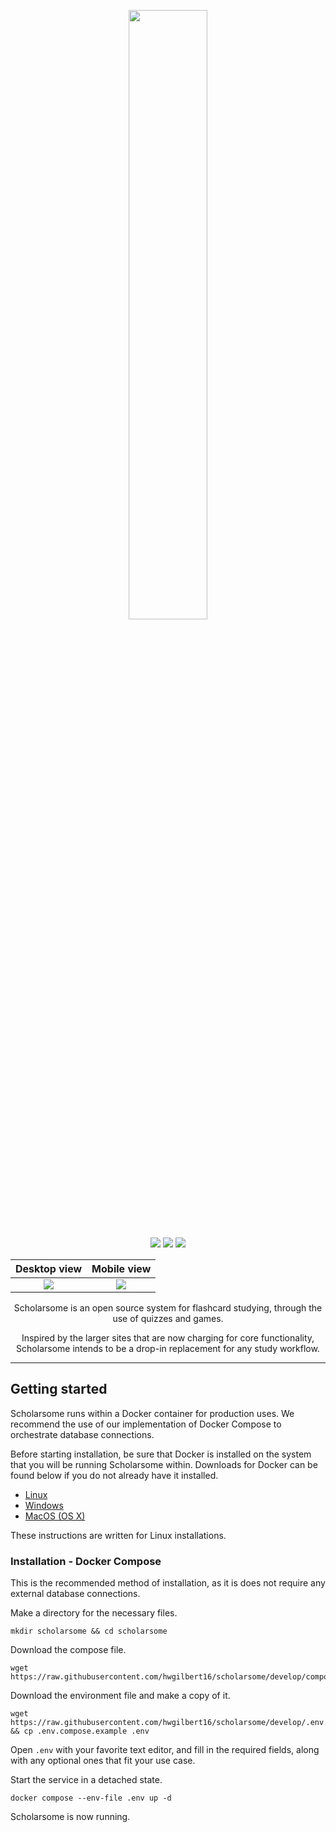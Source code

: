 <p align="center"><img src="https://raw.githubusercontent.com/hwgilbert16/scholarsome/develop/apps/front/src/assets/scholarsome-logo-purple-lowercase.svg" height="50%" width="50%"></p>

<div align="center">

<a href="">![](https://img.shields.io/github/license/hwgilbert16/scholarsome?style=flat-square&color=blue)</a>
<a href="">![](https://img.shields.io/badge/contributions-welcome-orange?style=flat-square)</a>
<a href="">![](https://img.shields.io/github/issues/hwgilbert16/scholarsome?style=flat-square)</a>

</div>

|                Desktop view                 |                 Mobile view                 |
|:-------------------------------------------:|:-------------------------------------------:|
| <img src="https://i.imgur.com/MshTOaL.png"> | <img src="https://i.imgur.com/eYf4qRy.png"> |

<p align="center">Scholarsome is an open source system for flashcard studying, through the use of quizzes and games.</p>

<p align="center">Inspired by the larger sites that are now charging for core functionality, Scholarsome intends to be a drop-in replacement for any study workflow.</p>

---

## Getting started

Scholarsome runs within a Docker container for production uses. We recommend the use of our implementation of Docker Compose to orchestrate database connections.

Before starting installation, be sure that Docker is installed on the system that you will be running Scholarsome within. Downloads for Docker can be found below if you do not already have it installed.

- [Linux](https://docs.docker.com/linux/started/)
- [Windows](https://docs.docker.com/windows/started)
- [MacOS (OS X)](https://docs.docker.com/mac/started/)

These instructions are written for Linux installations.

### Installation - Docker Compose

This is the recommended method of installation, as it is does not require any external database connections.

Make a directory for the necessary files.

```
mkdir scholarsome && cd scholarsome
```

Download the compose file.

```
wget https://raw.githubusercontent.com/hwgilbert16/scholarsome/develop/compose.yml
```

Download the environment file and make a copy of it.

```
wget https://raw.githubusercontent.com/hwgilbert16/scholarsome/develop/.env.compose.example && cp .env.compose.example .env
```

Open `.env` with your favorite text editor, and fill in the required fields, along with any optional ones that fit your use case.

Start the service in a detached state.

```
docker compose --env-file .env up -d
```

Scholarsome is now running.
